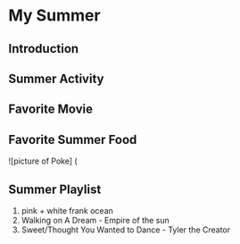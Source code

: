 # My Summer 
## Introduction
## Summer Activity
## Favorite Movie
## Favorite Summer Food
![picture of Poke] (
## Summer Playlist
 1. pink + white frank ocean
 2. Walking on A Dream - Empire of the sun
 3. Sweet/Thought You Wanted to Dance - Tyler the Creator
